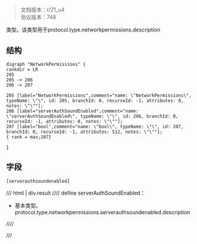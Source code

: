 # <!-- md:samp NetworkPermissions -->

> 文档版本：r/21_u4<br/>协议版本：748

<!-- md:samp NetworkPermissions -->类型。该类型用于protocol.type.networkpermissions.description

## 结构

```viz
digraph "NetworkPermissions" {
rankdir = LR
205
205 -> 206
206 -> 207

205 [label="NetworkPermissions",comment="name: \"NetworkPermissions\", typeName: \"\", id: 205, branchId: 0, recurseId: -1, attributes: 0, notes: \"\""];
206 [label="serverAuthSoundEnabled",comment="name: \"serverAuthSoundEnabled\", typeName: \"\", id: 206, branchId: 0, recurseId: -1, attributes: 0, notes: \"\""];
207 [label="bool",comment="name: \"bool\", typeName: \"\", id: 207, branchId: 0, recurseId: -1, attributes: 512, notes: \"\""];
{ rank = max;207}

}

```

## 字段

```title='NetworkPermissions'
[serverauthsoundenabled]
```

/// html | div.result
//// define
serverAuthSoundEnabled：<!-- md:samp bool -->

- 基本类型。protocol.type.networkpermissions.serverauthsoundenabled.description


////

///


